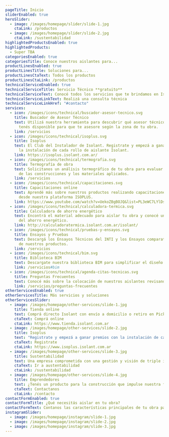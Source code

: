 ```yaml
---
pageTitle: Inicio
sliderEnabled: true
heroSlider:
  - image: /images/homepage/slider/slide-1.jpg
    ctaLink: /productos
  - image: /images/homepage/slider/slide-2.jpg
    ctaLink: /sustentabilidad
highlightedProductsEnabled: true
highlightedProducts:
  - Super TBA
categoriesEnabled: true
categoriesTitle: Conoce nuestros aislantes para...
productLinesEnabled: true
productLinesTitle: Soluciones para...
productLinesCtaText: Todos los productos
productLinesCtaLink: /productos
technicalServiceEnabled: true
technicalServiceTitle: Servicio Técnico **gratuito**
technicalServiceText: Conocé todos los servicios que te brindamos en Isolant para facilitar tu trabajo en obra.
technicalServiceLinkText: Realizá una consulta técnica
technicalServiceLinkHref: "#contacto"
services:
  - icon: /images/icons/technical/buscador-asesor-tecnico.svg
    title: Buscador de Asesor Técnico
    text: Utilizá nuestra herramienta para descubrir qué asesor técnico Isolant
      tenés disponible para que te asesore según la zona de tu obra.
    link: /servicios
  - icon: /images/icons/technical/isoplus.svg
    title: Isoplus
    text: El Club del Instalador de Isolant. Registrate y empezá a ganar premios con
      la instalación de cada rollo de aislante Isolant.
    link: https://isoplus.isolant.com.ar/
  - icon: /images/icons/technical/termografia.svg
    title: Termografía de obra
    text: Solicitanos un análisis termográfico de tu obra para evaluar el comportamiento
      de las construcciones y los materiales aplicados.
    link: /servicios
  - icon: /images/icons/technical/capacitaciones.svg
    title: Capacitaciones online
    text: Aprendé más sobre nuestros productos realizando capacitaciones online
      desde nuestra plataforma ISOPLUS.
    link: https://www.youtube.com/watch?v=UekoZBgBOJQ&list=PL3eWC7LYlDsNSb17-ylqL8UFfk5DJu1Ft
  - icon: /images/icons/technical/calculadora-termica.svg
    title: Calculadora de ahorro energético
    text: Encontrá el material adecuado para aislar tu obra y conocé un estimado
      del ahorro energético.
    link: http://calculadoratermica.isolant.com.ar/isolant/
  - icon: /images/icons/technical/pruebas-y-ensayos.svg
    title: Ensayos y Pruebas
    text: Descargá los Ensayos Técnicos del INTI y los Ensayos comparativos internos
      de nuestros productos.
    link: /servicios
  - icon: /images/icons/technical/bim.svg
    title: Biblioteca BIM
    text: Descargate nuestra biblioteca BIM para simplificar el diseño y presupuesto de tus proyectos.
    link: /servicios#bim
  - icon: /images/icons/technical/agenda-citas-tecnicas.svg
    title: Preguntas Frecuentes
    text: Conocé más sobre la colocación de nuestros aislantes revisando nuestras Preguntas Frecuentes.
    link: /servicios/preguntas-frecuentes
otherServicesEnabled: true
otherServicesTitle: Más servicios y soluciones
otherServicesSlider:
  - image: /images/homepage/other-services/slide-1.jpg
    title: Tienda online
    text: Comprá directo Isolant con envío a domicilio o retiro en Pick up points.
    ctaText: Comprá online
    ctaLink: https://www.tienda.isolant.com.ar
  - image: /images/homepage/other-services/slide-2.jpg
    title: Isoplus
    text: "Registrate y empezá a ganar premios con la instalación de cada rollo de aislante Isolant: ¡Es fácil y gratis!"
    ctaText: Registrate
    ctaLink: https://www.isoplus.isolant.com.ar
  - image: /images/homepage/other-services/slide-3.jpg
    title: Sustentabilidad
    text: Una empresa comprometida con una gestión y visión de triple impacto.
    ctaText: Ir a austentabilidad
    ctaLink: /sustentabilidad
  - image: /images/homepage/other-services/slide-4.jpg
    title: Emprendedores
    text: ¿Tenés un producto para la construcción que impulse nuestra filosofía de Triple Impacto? Escribinos!
    ctaText: Contactanos
    ctaLink: /contacto
contactFormEnabled: true
contactFormTitle: ¿Qué necesitás aislar en tu obra?
contactFormText: Contanos las características principales de tu obra para que podamos recomendarte el mejor aislante.
instagramSlider:
  - image: /images/homepage/instagram/slide-1.jpg
  - image: /images/homepage/instagram/slide-2.jpg
  - image: /images/homepage/instagram/slide-3.jpg
---
```

